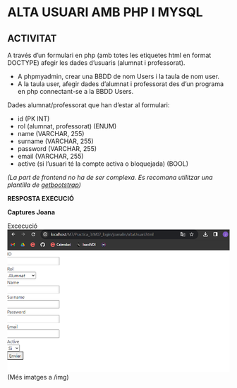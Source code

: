 # ALTA USUARI AMB PHP I MYSQL
## ACTIVITAT
A través d’un formulari en php (amb totes les etiquetes html en format DOCTYPE) afegir les dades d’usuaris (alumnat i professorat).
* A phpmyadmin, crear una BBDD de nom Users i la taula de nom user.
* A la taula user, afegir dades d’alumnat i professorat des d’un programa en php connectant-se a la BBDD Users.


Dades alumnat/professorat que han d’estar al formulari:
- id (PK INT)
- rol (alumnat, professorat) (ENUM)
- name (VARCHAR, 255)
- surname (VARCHAR, 255)
- password (VARCHAR, 255)
- email (VARCHAR, 255)
- active (si l’usuari té la compte activa o bloquejada) (BOOL)

*(La part de frontend no ha de ser complexa. Es recomana utilitzar una plantilla de [getbootstrap](https://getbootstrap.com/docs/5.3/getting-started/introduction/))*

**RESPOSTA EXECUCIÓ**


**Captures Joana**

Excecució
![Excecucio joana](img/excecucio_login1.png)
(Més imatges a /img)